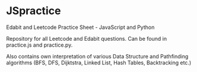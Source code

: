 # JSpractice

Edabit and Leetcode Practice Sheet - JavaScript and Python

Repository for all Leetcode and Edabit questions. Can be found in practice.js and practice.py.

Also contains own interpretation of various Data Structure and Pathfinding algorithms (BFS, DFS, Dijktstra, Linked List, Hash Tables, Backtracking etc.)
